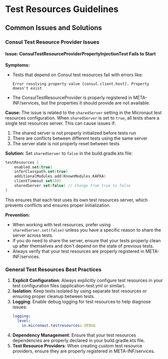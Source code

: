 # Test Resources Guidelines

## Common Issues and Solutions

### Consul Test Resource Provider Issues

#### Issue: ConsulTestResourceProviderPropertyInjectionTest Fails to Start

**Symptoms:**
- Tests that depend on Consul test resources fail with errors like:
  ```
  Error resolving property value [consul.client.host]. Property doesn't exist
  ```
- The ConsulTestResourceProvider is properly registered in META-INF/services, but the properties it should provide are not available.

**Cause:**
The issue is related to the `sharedServer` setting in the Micronaut test resources configuration. When `sharedServer` is set to `true`, all tests share a single test resources server. This can cause issues if:

1. The shared server is not properly initialized before tests run
2. There are conflicts between different tests using the same server
3. The server state is not properly reset between tests

**Solution:**
Set `sharedServer` to `false` in the build.gradle.kts file:

```kotlin
testResources {
    enabled.set(true)
    inferClasspath.set(true)
    additionalModules.add(KnownModules.KAFKA)
    clientTimeout.set(60)
    sharedServer.set(false) // Change from true to false
}
```

This ensures that each test uses its own test resources server, which prevents conflicts and ensures proper initialization.

**Prevention:**
- When working with test resources, prefer using `sharedServer.set(false)` unless you have a specific reason to share the server across tests.
- If you do need to share the server, ensure that your tests properly clean up after themselves and don't depend on the state of previous tests.
- Always verify that your test resources are properly registered in META-INF/services.

### General Test Resources Best Practices

1. **Explicit Configuration**: Always explicitly configure test resources in your test configuration files (application-test.yml or similar).
2. **Isolation**: Keep tests isolated by using separate test resources or ensuring proper cleanup between tests.
3. **Logging**: Enable debug logging for test resources to help diagnose issues:
   ```yaml
   logging:
     level:
       io.micronaut.testresources: DEBUG
   ```
4. **Dependency Management**: Ensure that your test resources dependencies are properly declared in your build.gradle.kts file.
5. **Test Resource Providers**: When creating custom test resource providers, ensure they are properly registered in META-INF/services.